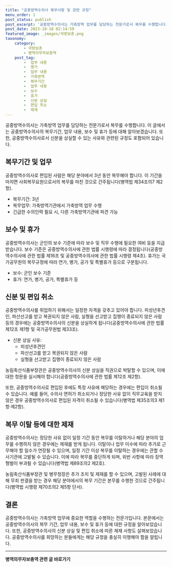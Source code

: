 ```yaml
---
title: "공중방역수의사 복무사항 및 관련 규정"
menu_order: 1
post_status: publish
post_excerpt: '공중방역수의사는 가축방역 업무를 담당하는 전문가로서 복무를 수행합니다. 이 글에서는 공중방역수의사의 복무기간, 업무 내용, 보수 및 휴가 등에 대해 알아보겠습니다. 또한, 공중방역수의사로서 신분을 상실할 수 있는 사유와 관련된 규정도 포함되어 있습니다.'
post_date: 2023-10-18 02:14:59
featured_image: _images/국방보훈.png
taxonomy:
    category:
        - 국방보훈
        - 병역의무자보충역
    post_tag:
        -  업무 내용
        -  병가
        -  업무 내용
        -  가축방역
        -  복무기간
        -  업무 내용
        -  보수
        -  휴가
        -  신분 상실
        -  편입 취소
        -  제재
---
```




공중방역수의사는 가축방역 업무를 담당하는 전문가로서 복무를 수행합니다. 이 글에서는 공중방역수의사의 복무기간, 업무 내용, 보수 및 휴가 등에 대해 알아보겠습니다. 또한, 공중방역수의사로서 신분을 상실할 수 있는 사유와 관련된 규정도 포함되어 있습니다.

## 복무기간 및 업무

공중방역수의사로 편입된 사람은 해당 분야에서 3년 동안 복무해야 합니다. 이 기간을 마치면 사회복무요원으로서의 복무를 마친 것으로 간주됩니다(병역법 제34조의7 제2항). 

- 복무기간: 3년
- 복무업무: 가축방역기관에서 가축방역 업무 수행
- 긴급한 수의인력 필요 시, 다른 가축방역기관에 파견 가능

## 보수 및 휴가

공중방역수의사는 군인의 보수 기준에 따라 보수 및 직무 수행에 필요한 여비 등을 지급받습니다. 보수 기준은 공중방역수의사에 관한 법률 시행령에 따라 결정됩니다(공중방역수의사에 관한 법률 제16조 및 공중방역수의사에 관한 법률 시행령 제4조). 휴가는 국가공무원의 복무규정에 따라 연가, 병가, 공가 및 특별휴가 등으로 구분됩니다.

- 보수: 군인 보수 기준
- 휴가: 연가, 병가, 공가, 특별휴가 등

## 신분 및 편입 취소

공중방역수의사를 취업하기 위해서는 일정한 자격을 갖추고 있어야 합니다. 피성년후견인, 파산선고를 받고 복권되지 않은 사람, 실형을 선고받고 집행이 종료되지 않은 사람 등의 경우에는 공중방역수의사의 신분을 상실하게 됩니다(공중방역수의사에 관한 법률 제12조 제1항 및 국가공무원법 제33조). 

- 신분 상실 사유:
  - 피성년후견인
  - 파산선고를 받고 복권되지 않은 사람
  - 실형을 선고받고 집행이 종료되지 않은 사람

농림축산식품부장관은 공중방역수의사의 신분 상실을 직권으로 박탈할 수 있으며, 이에 대한 청문을 실시해야 합니다(공중방역수의사에 관한 법률 제12조 제2항).

또한, 공중방역수의사로 편입된 후에도 특정 사유에 해당하는 경우에는 편입이 취소될 수 있습니다. 예를 들어, 수의사 면허가 취소되거나 정당한 사유 없이 직무교육을 받지 않은 경우 공중방역수의사로 편입된 자격이 취소될 수 있습니다(병역법 제35조의3 제1항·제2항).

## 복무 이탈 등에 대한 제재

공중방역수의사는 정당한 사유 없이 일정 기간 동안 복무를 이탈하거나 해당 분야의 업무를 수행하지 않은 경우에는 제재를 받게 됩니다. 이탈이나 업무 미수에 따라 추가로 근무해야 할 일수가 연장될 수 있으며, 일정 기간 이상 복무를 이탈하는 경우에는 관할 수사기관에 고발될 수 있습니다. 이에 따라 복무를 중단하게 되며, 위반 사항에 따라 징역 형벌이 부과될 수 있습니다(병역법 제89조의2 제2호).

농림축산식품부장관 및 병무청장은 추가 조치 및 제재를 할 수 있으며, 고발된 사례에 대해 무죄 판결을 받는 경우 해당 분야에서의 복무 기간은 본무를 수행한 것으로 간주됩니다(병역법 시행령 제70조의2 제5항 단서).

## 결론

공중방역수의사는 가축방역 업무에 중요한 역할을 수행하는 전문가입니다. 본문에서는 공중방역수의사의 복무 기간, 업무 내용, 보수 및 휴가 등에 대한 규정을 알아보았습니다. 또한, 공중방역수의사의 신분 상실 및 편입 취소에 따른 제재 사항도 살펴보았습니다. 공중방역수의사를 희망하는 분들에게는 해당 규정을 충실히 이행해야 함을 알립니다.

[참고링크]: https://example.com/ "공중방역수의사 관련 법령"
<!-- wp:separator -->
<hr class="wp-block-separator has-alpha-channel-opacity"/>
<!-- /wp:separator -->

<!-- wp:group {"backgroundColor":"base","layout":{"type":"constrained"}} -->
<div class="wp-block-group has-base-background-color has-background"><!-- wp:paragraph {"align":"center","fontSize":"medium"} -->
<p class="has-text-align-center has-large-font-size"><strong>병역의무자보충역 관련 글 바로가기</strong></p>
<!-- /wp:paragraph -->


<!-- wp:latest-posts
{"categories":[{"id":9045,"count":19,"description":"","link":"https://uknowlaw.com/category/%eb%b3%91%ec%97%ad%ec%9d%98%eb%ac%b4%ec%9e%90%eb%b3%b4%ec%b6%a9%ec%97%ad/","name":"병역의무자보충역","slug":"병역의무자보충역","taxonomy":"category","parent":0,"meta":[],"_links":{"self":[{"href":"https://uknowlaw.com/wp-json/wp/v2/categories/9045"}],"collection":[{"href":"https://uknowlaw.com/wp-json/wp/v2/categories"}],"about":[{"href":"https://uknowlaw.com/wp-json/wp/v2/taxonomies/category"}],"wp:post_type":[{"href":"https://uknowlaw.com/wp-json/wp/v2/posts?categories=9045"}],"curies":[{"name":"wp","href":"https://api.w.org/{rel}","templated":true}]}}],"postsToShow":100,"excerptLength":28,"postLayout":"grid","columns":2,"featuredImageAlign":"left","featuredImageSizeSlug":"large","fontSize":18px} /--></div>
<!-- /wp:group -->